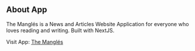 ## About App

The Mangl&eacute;s is a News and Articles Website Application for everyone who loves reading and writing. Built with NextJS.

Visit App: [The Mangl&eacute;s](https://themangles.vercel.app/)
